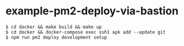 # example-pm2-deploy-via-bastion

```
$ cd docker && make build && make up
$ cd docker && docker-compose exec ssh1 apk add --update git
$ npm run pm2 deploy development setup
```

